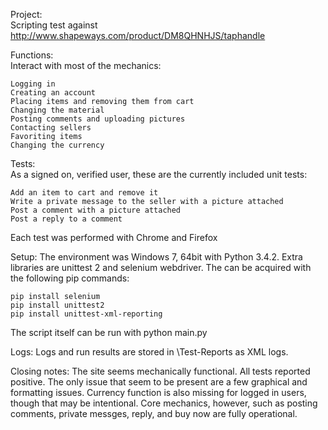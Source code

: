 Project:  
  Scripting test against http://www.shapeways.com/product/DM8QHNHJS/taphandle

Functions:  
  Interact with most of the mechanics:
  
    Logging in
    Creating an account
    Placing items and removing them from cart
    Changing the material
    Posting comments and uploading pictures
    Contacting sellers
    Favoriting items
    Changing the currency

Tests:  
  As a signed on, verified user, these are the currently included unit tests:
  
    Add an item to cart and remove it
    Write a private message to the seller with a picture attached
    Post a comment with a picture attached
    Post a reply to a comment

Each test was performed with Chrome and Firefox

Setup:
	The environment was Windows 7, 64bit with Python 3.4.2.  Extra libraries are unittest 2 and selenium webdriver.  The can be acquired with the following pip commands:
	
	pip install selenium
	pip install unittest2
	pip install unittest-xml-reporting

  The script itself can be run with python main.py

Logs:
	Logs and run results are stored in \Test-Reports as XML logs.

Closing notes:
	The site seems mechanically functional.  All tests reported positive.  The only issue that seem to be present are a few graphical and formatting issues.  Currency function is also missing for logged in users, though that may be intentional.  Core mechanics, however, such as posting comments, private messges, reply, and buy now are fully operational.
